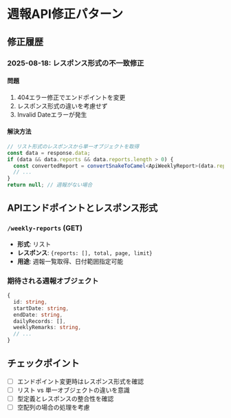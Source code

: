# 週報API修正パターン

## 修正履歴
### 2025-08-18: レスポンス形式の不一致修正

#### 問題
1. 404エラー修正でエンドポイントを変更
2. レスポンス形式の違いを考慮せず
3. Invalid Dateエラーが発生

#### 解決方法
```typescript
// リスト形式のレスポンスから単一オブジェクトを取得
const data = response.data;
if (data && data.reports && data.reports.length > 0) {
  const convertedReport = convertSnakeToCamel<ApiWeeklyReport>(data.reports[0]);
  // ...
}
return null; // 週報がない場合
```

## APIエンドポイントとレスポンス形式

### `/weekly-reports` (GET)
- **形式**: リスト
- **レスポンス**: `{reports: [], total, page, limit}`
- **用途**: 週報一覧取得、日付範囲指定可能

### 期待される週報オブジェクト
```typescript
{
  id: string,
  startDate: string,
  endDate: string,
  dailyRecords: [],
  weeklyRemarks: string,
  // ...
}
```

## チェックポイント
- [ ] エンドポイント変更時はレスポンス形式を確認
- [ ] リスト vs 単一オブジェクトの違いを意識
- [ ] 型定義とレスポンスの整合性を確認
- [ ] 空配列の場合の処理を考慮